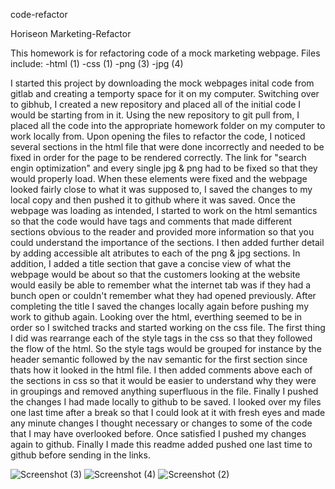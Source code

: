 code-refactor

Horiseon Marketing-Refactor

This homework is for refactoring code of a mock marketing webpage. 
Files include:
    -html (1)
    -css (1)
    -png (3)
    -jpg (4)

I started this project by downloading the mock webpages inital code from gitlab and creating a temporty space for it on my computer. Switching over to gibhub, I created a new repository and placed all of the initial code I would be starting from in it. Using the new repository to git pull from, I placed all the code into the appropriate homework folder on my computer to work locally from. 
Upon opening the files to refactor the code, I noticed several sections in the html file that were done incorrectly and needed to be fixed in order for the page to be rendered correctly. The link for "search engin optimization" and every single jpg & png had to be fixed so that they would properly load. When these elements were fixed and the webpage looked fairly close to what it was supposed to, I saved the changes to my local copy and then pushed it to github where it was saved.
Once the webpage was loading as intended, I started to work on the html semantics so that the code would have tags and comments that made different sections obvious to the reader and provided more information so that you could understand the importance of the sections. I then added further detail by adding accessible alt atributes to each of the png & jpg sections. In addition, I added a title section that gave a concise view of what the webpage would be about so that the customers looking at the website would easily be able to remember what the internet tab was if they had a bunch open or couldn't remember what they had opened previously. After completing the title I saved the changes locally again before pushing my work to github again.
Looking over the html, everthing seemed to be in order so I switched tracks and started working on the css file. The first thing I did was rearrange each of the style tags in the css so that they followed the flow of the html. So the style tags would be grouped for instance by the header semantic followed by the nav semantic for the first section since thats how it looked in the html file. I then added comments above each of the sections in css so that it would be easier to understand why they were in groupings and removed anything superfluous in the file. Finally I pushed the changes I had made locally to github to be saved. 
I looked over my files one last time after a break so that I could look at it with fresh eyes and made any minute changes I thought necessary or changes to some of the code that I may have overlooked before. Once satisfied I pushed my changes again to github.
Finally I made this readme added pushed one last time to github before sending in the links.



![Screenshot (3)](https://user-images.githubusercontent.com/73077219/97252773-2aea2300-17e1-11eb-8829-3603e07c71d5.png)
![Screenshot (4)](https://user-images.githubusercontent.com/73077219/97252775-2b82b980-17e1-11eb-976a-e92e4dbe7c64.png)
![Screenshot (2)](https://user-images.githubusercontent.com/73077219/97252777-2c1b5000-17e1-11eb-976d-f3e5e79ce4d5.png)
